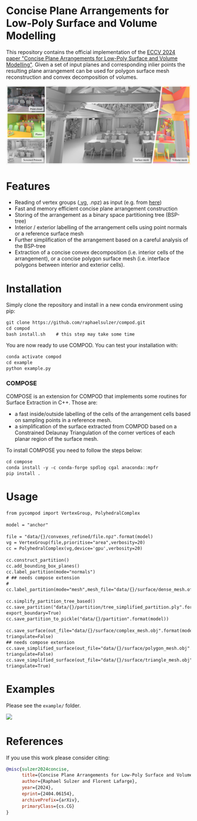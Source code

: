 # Concise Plane Arrangements for Low-Poly Surface and Volume Modelling

[//]: # (One GIF of rotating bunny. Start with point cloud, detect polygons, insert polygon one by one in complex, extract decomposition, )
[//]: # (make it explode, put it back together and show concise surface. )


This repository contains the official implementation of the [ECCV 2024 paper "Concise Plane Arrangements for Low-Poly Surface and Volume Modelling"](https://arxiv.org/abs/2404.06154).
Given a set of input planes and corresponding inlier points the resulting plane arrangement can be used for polygon surface mesh reconstruction and convex decomposition of volumes. 

<p float="center">
  <img style="width:800px;" src="./media/teaser.jpg">
</p>

# Features

- Reading of vertex groups ([.vg](https://abspy.readthedocs.io/en/latest/vertexgroup.html), .npz) as input (e.g. from [here](https://github.com/raphaelsulzer/psdr/tree/main))
- Fast and memory efficient concise plane arrangement construction
- Storing of the arrangement as a binary space partitioning tree (BSP-tree)
- Interior / exterior labelling of the arrangement cells using point normals or a reference surface mesh
- Further simplification of the arrangement based on a careful analysis of the BSP-tree 
- Extraction of a concise convex decomposition (i.e. interior cells of the arrangement), or a concise polygon surface mesh (i.e. interface polygons between interior and exterior cells). 

# Installation

Simply clone the repository and install in a new conda environment using pip:

```
git clone https://github.com/raphaelsulzer/compod.git
cd compod
bash install.sh    # this step may take some time
```

You are now ready to use COMPOD. You can test your installation with:

```
conda activate compod
cd example
python example.py
```

### COMPOSE

COMPOSE is an extension for COMPOD that implements some routines for Surface Extraction in C++. Those are:
- a fast inside/outside labelling of the cells of the arrangement cells based on sampling points in a reference mesh. 
- a simplification of the surface extracted from COMPOD based on a Constrained Delaunay Triangulation of the corner vertices of each planar region of the surface mesh.

To install COMPOSE you need to follow the steps below:

```
cd compose
conda install -y -c conda-forge spdlog cgal anaconda::mpfr
pip install . 
```


# Usage

```
from pycompod import VertexGroup, PolyhedralComplex

model = "anchor"

file = "data/{}/convexes_refined/file.npz".format(model)
vg = VertexGroup(file,prioritise="area",verbosity=20)
cc = PolyhedralComplex(vg,device='gpu',verbosity=20)

cc.construct_partition()
cc.add_bounding_box_planes()
cc.label_partition(mode="normals")
# ## needs compose extension
# cc.label_partition(mode="mesh",mesh_file="data/{}/surface/dense_mesh.off".format(model))

cc.simplify_partition_tree_based()
cc.save_partition("data/{}/partition/tree_simplified_partition.ply".format(model), export_boundary=True)
cc.save_partition_to_pickle("data/{}/partition".format(model))

cc.save_surface(out_file="data/{}/surface/complex_mesh.obj".format(model), triangulate=False)
## needs compose extension
cc.save_simplified_surface(out_file="data/{}/surface/polygon_mesh.obj".format(model), triangulate=False)
cc.save_simplified_surface(out_file="data/{}/surface/triangle_mesh.obj".format(model), triangulate=True)           
```

# Examples

Please see the `example/` folder.

<p float="center">
  <img style="width:800px;" src="./media/city.gif">
</p>



# References

If you use this work please consider citing:

```bibtex
@misc{sulzer2024concise,
      title={Concise Plane Arrangements for Low-Poly Surface and Volume Modelling}, 
      author={Raphael Sulzer and Florent Lafarge},
      year={2024},
      eprint={2404.06154},
      archivePrefix={arXiv},
      primaryClass={cs.CG}
}
```
